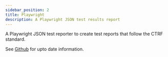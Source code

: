 ```yaml
---
sidebar_position: 2
title: Playwright
description: A Playwright JSON test results report
---
```


A Playwright JSON test reporter to create test reports that follow the CTRF standard.

See [Github](https://github.com/ctrf-io/playwright-ctrf-json-report) for upto date information.
